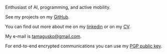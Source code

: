 Enthusiast of AI, programming, and active mobility.

See my projects on my [GitHub](https://github.com/tamagusko/).

You can find out more about me on my [linkedin](https://www.linkedin.com/in/tamagusko) or on my [CV](/files/TamaguskoCV.pdf).

My e-mail is [tamagusko@gmail.com](mailto:tamagusko@gmail.com).

For end-to-end encrypted communications you can use my [PGP public key](/pgp).
